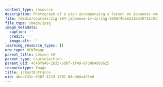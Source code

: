 ```yaml
---
content_type: resource
description: Photograph of a sign accompanying a lesson on Japanese vocabulary.
file: /media/courses/21g-504-japanese-iv-spring-2009/4bee233e03073239170203ddb0a435e0_jrEastEntrance.jpg
file_type: image/jpeg
image_metadata:
  caption: ''
  credit: ''
  image-alt: ''
learning_resource_types: []
ocw_type: OCWImage
parent_title: Lesson 19
parent_type: CourseSection
parent_uid: 4c4bfa40-1b33-5dbf-1f49-d700b4b86b25
resourcetype: Image
title: jrEastEntrance
uid: 4bee233e-0307-3239-1702-03ddb0a435e0
---
```

